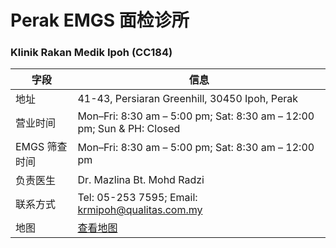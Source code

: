 # Perak EMGS 面检诊所

### Klinik Rakan Medik Ipoh (CC184)

| 字段 | 信息 |
|------|------|
| 地址 | 41-43, Persiaran Greenhill, 30450 Ipoh, Perak |
| 营业时间 | Mon–Fri: 8:30 am – 5:00 pm; Sat: 8:30 am – 12:00 pm; Sun & PH: Closed |
| EMGS 筛查时间 | Mon–Fri: 8:30 am – 5:00 pm; Sat: 8:30 am – 12:00 pm |
| 负责医生 | Dr. Mazlina Bt. Mohd Radzi |
| 联系方式 | Tel: 05-253 7595; Email: krmipoh@qualitas.com.my |
| 地图 | [查看地图](https://www.google.com/maps/search/Klinik+Rakan+Medik+Ipoh+Perak) |

